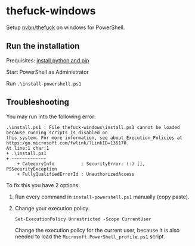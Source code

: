 # thefuck-windows
Setup [nvbn/thefuck](https://github.com/nvbn/thefuck) on windows for PowerShell.

## Run the installation
Prequisites: [install python and pip](https://www.python.org)

Start PowerShell as Administrator

Run `.\install-powershell.ps1`

## Troubleshooting
You may run into the following error:
```
.\install.ps1 : File thefuck-windows\install.ps1 cannot be loaded because running scripts is disabled on
this system. For more information, see about_Execution_Policies at https:/go.microsoft.com/fwlink/?LinkID=135170.
At line:1 char:1
+ .\install.ps1
+ ~~~~~~~~~~~~~
    + CategoryInfo          : SecurityError: (:) [], PSSecurityException
    + FullyQualifiedErrorId : UnauthorizedAccess
```
To fix this you have 2 options:
1. Run every command in `install-powershell.ps1` manually (copy paste).
2. Change your execution policy.
    
    `Set-ExecutionPolicy Unrestricted -Scope CurrentUser`

    Change the execution policy for the current user, because it is also needed to load the `Microsoft.PowerShell_profile.ps1` script.
